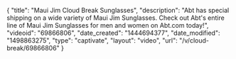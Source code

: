 {
    "title": "Maui Jim Cloud Break Sunglasses",
    "description": "Abt has special shipping on a wide variety of Maui Jim Sunglasses. Check out Abt's entire line of Maui Jim Sunglasses for men and women on Abt.com today!",
    "videoid": "69866806",
    "date_created": "1444694377",
    "date_modified": "1498863275",
    "type": "captivate",
    "layout": "video",
    "url": "\/v\/cloud-break\/69866806"
}